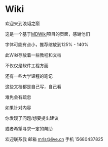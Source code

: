 # Wiki

欢迎来到浪韬之巅

这是一个基于[MDWiki](http://dynalon.github.io/mdwiki)项目的页面，感谢他们

字体可能有点小，推荐缩放到125% - 140%

此Wiki存放着一些教程和文档

不仅仅是软件工程方面

还有一些大学课程的笔记

这些文档都是自己写，自己看

难免会有疏忽

如果针对内容

你发现了问题/想要提出建议

或者希望寻求一定的帮助

欢迎联系我
邮箱 <mrls@live.cn>
手机 15680437825
